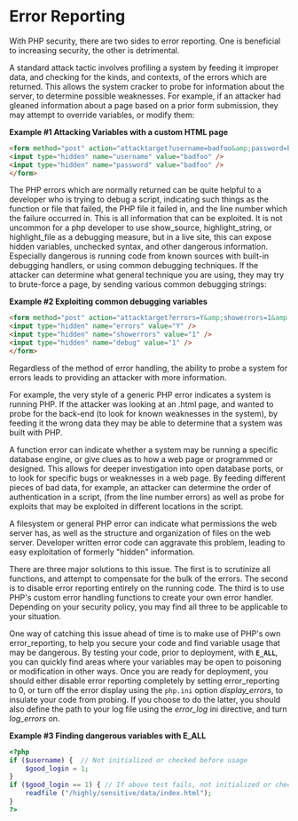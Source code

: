 Error Reporting
===============

With PHP security, there are two sides to error reporting. One is
beneficial to increasing security, the other is detrimental.

A standard attack tactic involves profiling a system by feeding it
improper data, and checking for the kinds, and contexts, of the errors
which are returned. This allows the system cracker to probe for
information about the server, to determine possible weaknesses. For
example, if an attacker had gleaned information about a page based on a
prior form submission, they may attempt to override variables, or modify
them:

**Example \#1 Attacking Variables with a custom HTML page**

``` html
<form method="post" action="attacktarget?username=badfoo&amp;password=badfoo">
<input type="hidden" name="username" value="badfoo" />
<input type="hidden" name="password" value="badfoo" />
</form>
```

The PHP errors which are normally returned can be quite helpful to a
developer who is trying to debug a script, indicating such things as the
function or file that failed, the PHP file it failed in, and the line
number which the failure occurred in. This is all information that can
be exploited. It is not uncommon for a php developer to use <span
class="function">show\_source</span>, <span
class="function">highlight\_string</span>, or <span
class="function">highlight\_file</span> as a debugging measure, but in a
live site, this can expose hidden variables, unchecked syntax, and other
dangerous information. Especially dangerous is running code from known
sources with built-in debugging handlers, or using common debugging
techniques. If the attacker can determine what general technique you are
using, they may try to brute-force a page, by sending various common
debugging strings:

**Example \#2 Exploiting common debugging variables**

``` html
<form method="post" action="attacktarget?errors=Y&amp;showerrors=1&amp;debug=1">
<input type="hidden" name="errors" value="Y" />
<input type="hidden" name="showerrors" value="1" />
<input type="hidden" name="debug" value="1" />
</form>
```

Regardless of the method of error handling, the ability to probe a
system for errors leads to providing an attacker with more information.

For example, the very style of a generic PHP error indicates a system is
running PHP. If the attacker was looking at an .html page, and wanted to
probe for the back-end (to look for known weaknesses in the system), by
feeding it the wrong data they may be able to determine that a system
was built with PHP.

A function error can indicate whether a system may be running a specific
database engine, or give clues as to how a web page or programmed or
designed. This allows for deeper investigation into open database ports,
or to look for specific bugs or weaknesses in a web page. By feeding
different pieces of bad data, for example, an attacker can determine the
order of authentication in a script, (from the line number errors) as
well as probe for exploits that may be exploited in different locations
in the script.

A filesystem or general PHP error can indicate what permissions the web
server has, as well as the structure and organization of files on the
web server. Developer written error code can aggravate this problem,
leading to easy exploitation of formerly "hidden" information.

There are three major solutions to this issue. The first is to
scrutinize all functions, and attempt to compensate for the bulk of the
errors. The second is to disable error reporting entirely on the running
code. The third is to use PHP's custom error handling functions to
create your own error handler. Depending on your security policy, you
may find all three to be applicable to your situation.

One way of catching this issue ahead of time is to make use of PHP's own
<span class="function">error\_reporting</span>, to help you secure your
code and find variable usage that may be dangerous. By testing your
code, prior to deployment, with **`E_ALL`**, you can quickly find areas
where your variables may be open to poisoning or modification in other
ways. Once you are ready for deployment, you should either disable error
reporting completely by setting <span
class="function">error\_reporting</span> to 0, or turn off the error
display using the `php.ini` option *display\_errors*, to insulate your
code from probing. If you choose to do the latter, you should also
define the path to your log file using the *error\_log* ini directive,
and turn *log\_errors* on.

**Example \#3 Finding dangerous variables with E\_ALL**

``` php
<?php
if ($username) {  // Not initialized or checked before usage
    $good_login = 1;
}
if ($good_login == 1) { // If above test fails, not initialized or checked before usage
    readfile ("/highly/sensitive/data/index.html");
}
?>
```
